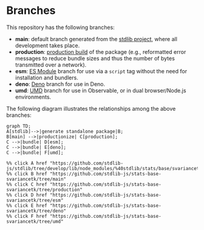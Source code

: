 <!--

@license Apache-2.0

Copyright (c) 2022 The Stdlib Authors.

Licensed under the Apache License, Version 2.0 (the "License");
you may not use this file except in compliance with the License.
You may obtain a copy of the License at

    http://www.apache.org/licenses/LICENSE-2.0

Unless required by applicable law or agreed to in writing, software
distributed under the License is distributed on an "AS IS" BASIS,
WITHOUT WARRANTIES OR CONDITIONS OF ANY KIND, either express or implied.
See the License for the specific language governing permissions and
limitations under the License.

-->

# Branches

This repository has the following branches:

-   **main**: default branch generated from the [stdlib project][stdlib-url], where all development takes place.
-   **production**: [production build][production-url] of the package (e.g., reformatted error messages to reduce bundle sizes and thus the number of bytes transmitted over a network).
-   **esm**: [ES Module][esm-url] branch for use via a `script` tag without the need for installation and bundlers.
-   **deno**: [Deno][deno-url] branch for use in Deno.
-   **umd**: [UMD][umd-url] branch for use in Observable, or in dual browser/Node.js environments.

The following diagram illustrates the relationships among the above branches:

```mermaid
graph TD;
A[stdlib]-->|generate standalone package|B;
B[main] -->|productionize| C[production];
C -->|bundle| D[esm];
C -->|bundle| E[deno];
C -->|bundle| F[umd];

%% click A href "https://github.com/stdlib-js/stdlib/tree/develop/lib/node_modules/%40stdlib/stats/base/svariancetk"
%% click B href "https://github.com/stdlib-js/stats-base-svariancetk/tree/main"
%% click C href "https://github.com/stdlib-js/stats-base-svariancetk/tree/production"
%% click D href "https://github.com/stdlib-js/stats-base-svariancetk/tree/esm"
%% click E href "https://github.com/stdlib-js/stats-base-svariancetk/tree/deno"
%% click F href "https://github.com/stdlib-js/stats-base-svariancetk/tree/umd"
```

[stdlib-url]: https://github.com/stdlib-js/stdlib/tree/develop/lib/node_modules/%40stdlib/stats/base/svariancetk
[production-url]: https://github.com/stdlib-js/stats-base-svariancetk/tree/production
[deno-url]: https://github.com/stdlib-js/stats-base-svariancetk/tree/deno
[umd-url]: https://github.com/stdlib-js/stats-base-svariancetk/tree/umd
[esm-url]: https://github.com/stdlib-js/stats-base-svariancetk/tree/esm